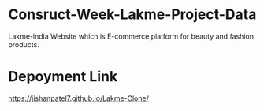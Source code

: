 # Consruct-Week-Lakme-Project-Data
Lakme-india Website which is E-commerce platform for beauty and fashion products.
# Depoyment Link 

<a href="https://jishanpatel7.github.io/Lakme-Clone/" target="_blank">https://jishanpatel7.github.io/Lakme-Clone/</a>


